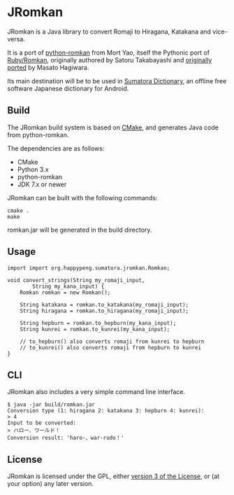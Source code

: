 # JRomkan

JRomkan is a Java library to convert Romaji to Hiragana, Katakana and vice-versa.

It is a port of [python-romkan](https://github.com/soimort/python-romkan) from Mort Yao, itself the Pythonic port of [Ruby/Romkan](http://0xcc.net/ruby-romkan/index.html.en), originally authored by Satoru Takabayashi and [originally ported](http://lilyx.net/python-romkan/) by Masato Hagiwara. 

Its main destination will be to be used in [Sumatora Dictionary](https://github.com/HappyPeng2x/SumatoraDictionary), an offline free software Japanese dictionary for Android.

## Build

The JRomkan build system is based on [CMake](https://cmake.org/), and generates Java code from python-romkan.

The dependencies are as follows:
- CMake
- Python 3.x
- python-romkan
- JDK 7.x or newer

JRomkan can be built with the following commands:

    cmake .
    make

romkan.jar will be generated in the build directory.

## Usage

    import import org.happypeng.sumatora.jromkan.Romkan;

    void convert_strings(String my_romaji_input, 
            String my_kana_input) {
        Romkan romkan = new Romkan();

        String katakana = romkan.to_katakana(my_romaji_input);
        String hiragana = romkan.to_hiragana(my_romaji_input);

        String hepburn = romkan.to_hepburn(my_kana_input);
        String kunrei = romkan.to_kunrei(my_kana_input);

        // to_hepburn() also converts romaji from kunrei to hepburn
        // to_kunrei() also converts romaji from hepburn to kunrei
    }

## CLI

JRomkan also includes a very simple command line interface.

    $ java -jar build/romkan.jar
    Conversion type (1: hiragana 2: katakana 3: hepburn 4: kunrei):
    > 4
    Input to be converted:
    > ハロー、ワールド！
    Conversion result: 'haro-、war-rudo！'

## License

JRomkan is licensed under the GPL, either [version 3 of the License](https://www.gnu.org/licenses/gpl-3.0-standalone.html), or (at your option) any later version.
